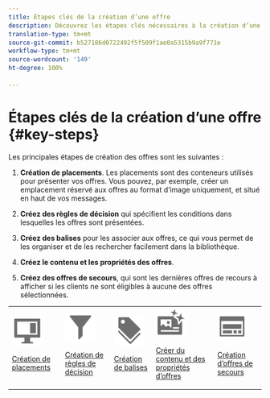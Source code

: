 ```yaml
---
title: Étapes clés de la création d’une offre
description: Découvrez les étapes clés nécessaires à la création dʼune offre.
translation-type: tm+mt
source-git-commit: b527186d0722492f5f509f1ae0a5315b9a9f771e
workflow-type: tm+mt
source-wordcount: '149'
ht-degree: 100%

---
```


# Étapes clés de la création d’une offre {#key-steps}

Les principales étapes de création des offres sont les suivantes :

1. **Création de placements**.
Les placements sont des conteneurs utilisés pour présenter vos offres. Vous pouvez, par exemple, créer un emplacement réservé aux offres au format d’image uniquement, et situé en haut de vos messages.

1. **Créez des règles de décision** qui spécifient les conditions dans lesquelles les offres sont présentées.

1. **Créez des balises** pour les associer aux offres, ce qui vous permet de les organiser et de les rechercher facilement dans la bibliothèque.

1. **Créez le contenu et les propriétés des offres**.

1. **Créez des offres de secours**, qui sont les dernières offres de recours à afficher si les clients ne sont éligibles à aucune des offres sélectionnées.

<table>
<tr>
<td><img src="../../assets/do-not-localize/icon-placement.svg" width="60px"><p><a href="../offer-library/creating-placements.md">Création de placements</a></p></td>
<td><img src="../../assets/do-not-localize/icon-rules.svg" width="60px"><p><a href="../offer-library/creating-decision-rules.md">Création de règles de décision</a></p></td>
<td><img src="../../assets/do-not-localize/icon-tags.svg" width="60px"><p><a href="../offer-library/creating-tags.md">Création de balises</a></p></td>
<td><img src="../../assets/do-not-localize/icon-offer.svg" width="60px"><p><a href="../offer-library/creating-personalized-offers.md">Créer du contenu et des propriétés d’offres</a></p></td>
<td><img src="../../assets/do-not-localize/icon-fallback.svg" width="60px"><p><a href="../offer-library/creating-fallback-offers.md">Création d’offres de secours</a></p></td></tr>
</table>
